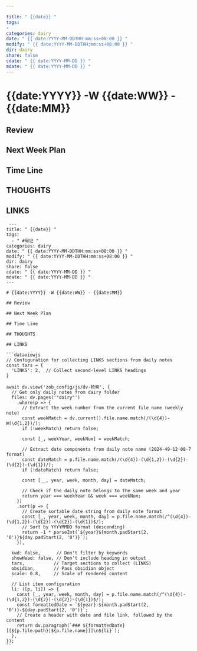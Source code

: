 ```yaml
---

title: " {{date}} "  
tags: 
- 
categories: dairy  
date: " {{ date:YYYY-MM-DDTHH:mm:ss+08:00 }} "  
modify: " {{ date:YYYY-MM-DDTHH:mm:ss+08:00 }} "  
dir: dairy  
share: false  
cdate: " {{ date:YYYY-MM-DD }} "  
mdate: " {{ date:YYYY-MM-DD }} "
---
```


# {{date:YYYY}} -W {{date:WW}} - {{date:MM}}

## Review

## Next Week Plan

## Time Line

## THOUGHTS

## LINKS

```dataviewjs
 ---
title: " {{date}} "
tags:
  - " #周记 "
categories: dairy
date: " {{ date:YYYY-MM-DDTHH:mm:ss+08:00 }} "
modify: " {{ date:YYYY-MM-DDTHH:mm:ss+08:00 }} "
dir: dairy
share: false
cdate: " {{ date:YYYY-MM-DD }} "
mdate: " {{ date:YYYY-MM-DD }} "
---

# {{date:YYYY}} -W {{date:WW}} - {{date:MM}}

## Review

## Next Week Plan

## Time Line

## THOUGHTS

## LINKS

```dataviewjs
// Configuration for collecting LINKS sections from daily notes
const tars = {
  'LINKS': 2,  // Collect second-level LINKS headings
}

await dv.view('zob_config/js/dv-检索', {
  // Get only daily notes from dairy folder
  files: dv.pages('"dairy"')
    .where(p => {
      // Extract the week number from the current file name (weekly note)
      const weekMatch = dv.current().file.name.match(/(\d{4})-W(\d{1,2})/);
      if (!weekMatch) return false;

      const [_, weekYear, weekNum] = weekMatch;

      // Extract date components from daily note name (2024-49-12-08-7 format)
      const dateMatch = p.file.name.match(/(\d{4})-(\d{1,2})-(\d{2})-(\d{2})-(\d{1})/);
      if (!dateMatch) return false;

      const [__, year, week, month, day] = dateMatch;

      // Check if the daily note belongs to the same week and year
      return year === weekYear && week === weekNum;
    })
    .sort(p => {
      // Create sortable date string from daily note format
      const [_, year, week, month, day] = p.file.name.match(/^(\d{4})-(\d{1,2})-(\d{2})-(\d{2})-(\d{1})$/);
      // Sort by YYYYMMDD format (descending)
      return -1 * parseInt(`${year}${month.padStart(2, '0')}${day.padStart(2, '0')}`);
    }),

  kwd: false,      // Don't filter by keywords
  showHead: false, // Don't include heading in output
  tars,           // Target sections to collect (LINKS)
  obsidian,       // Pass obsidian object
  scale: 0.8,     // Scale of rendered content

  // List item configuration
  li: ([p, li]) => {
    const [_, year, week, month, day] = p.file.name.match(/^(\d{4})-(\d{1,2})-(\d{2})-(\d{2})-(\d{1})$/);
    const formattedDate = `${year}-${month.padStart(2, '0')}-${day.padStart(2, '0')}`;
    // Create a header with date and file link, followed by the content
    return dv.paragraph(`### ${formattedDate} [[${p.file.path}|${p.file.name}]]\n${li}`);
  },
});
``
```
